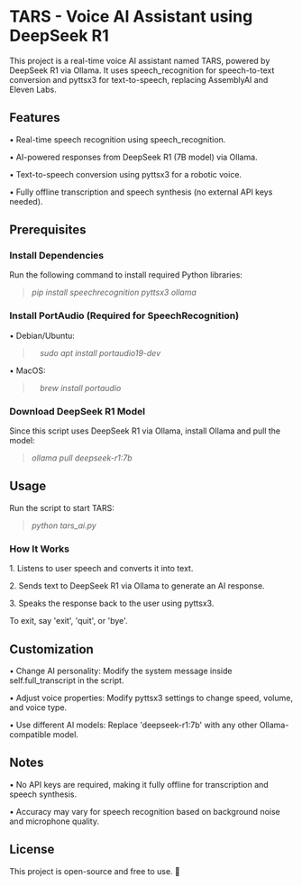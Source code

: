 ﻿# **TARS - Voice AI Assistant using DeepSeek R1**
This project is a real-time voice AI assistant named TARS, powered by DeepSeek R1 via Ollama. It uses speech\_recognition for speech-to-text conversion and pyttsx3 for text-to-speech, replacing AssemblyAI and Eleven Labs.
## **Features**
• Real-time speech recognition using speech\_recognition.

• AI-powered responses from DeepSeek R1 (7B model) via Ollama.

• Text-to-speech conversion using pyttsx3 for a robotic voice.

• Fully offline transcription and speech synthesis (no external API keys needed).
## **Prerequisites**
### **Install Dependencies**
Run the following command to install required Python libraries:
> *pip install speechrecognition pyttsx3 ollama*
### **Install PortAudio (Required for SpeechRecognition)**
• Debian/Ubuntu:
> `  `*sudo apt install portaudio19-dev*

• MacOS:
> `  `*brew install portaudio*
### **Download DeepSeek R1 Model**
Since this script uses DeepSeek R1 via Ollama, install Ollama and pull the model:
> *ollama pull deepseek-r1:7b*
## **Usage**
Run the script to start TARS:
> *python tars\_ai.py*
### **How It Works**
1\. Listens to user speech and converts it into text.

2\. Sends text to DeepSeek R1 via Ollama to generate an AI response.

3\. Speaks the response back to the user using pyttsx3.

To exit, say 'exit', 'quit', or 'bye'.
## **Customization**
• Change AI personality: Modify the system message inside self.full\_transcript in the script.

• Adjust voice properties: Modify pyttsx3 settings to change speed, volume, and voice type.

• Use different AI models: Replace 'deepseek-r1:7b' with any other Ollama-compatible model.
## **Notes**
• No API keys are required, making it fully offline for transcription and speech synthesis.

• Accuracy may vary for speech recognition based on background noise and microphone quality.
## **License**
This project is open-source and free to use. 🚀
